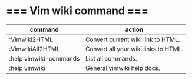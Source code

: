 # === Vim wiki command ===

| command                | action                               |
|------------------------|--------------------------------------|
| :Vimwiki2HTML          | Convert current wiki link to HTML.   |
| :VimwikiAll2HTML       | Convert all your wiki links to HTML. |
| :help vimwiki-commands | List all commands.                   |
| :help vimwiki          | General vimwiki help docs.           |
